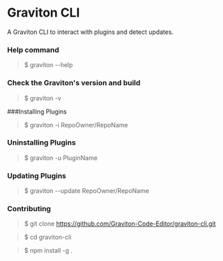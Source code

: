# Graviton CLI

A Graviton CLI to interact with plugins and detect updates.


### Help command

> $ graviton --help

### Check the Graviton's version and build

> $ graviton -v


###Installing Plugins

> $ graviton -i RepoOwner/RepoName


### Uninstalling Plugins

> $ graviton -u PluginName

### Updating Plugins

> $ graviton --update RepoOwner/RepoName

### Contributing

> $ git clone https://github.com/Graviton-Code-Editor/graviton-cli.git

> $ cd graviton-cli

> $ npm install -g .
